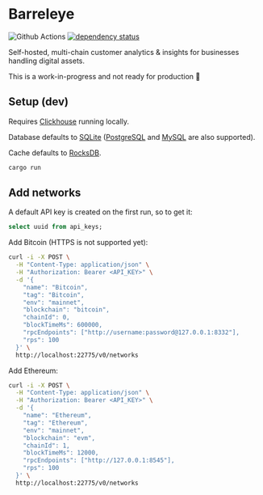 # Barreleye

![Github Actions](https://github.com/barreleye/barreleye/workflows/tests/badge.svg)
[![dependency status](https://deps.rs/repo/github/barreleye/barreleye/status.svg)](https://deps.rs/repo/github/barreleye/barreleye)

Self-hosted, multi-chain customer analytics & insights for businesses handling digital assets.

This is a work-in-progress and not ready for production 🚧

## Setup (dev)

Requires [Clickhouse](https://github.com/ClickHouse/ClickHouse) running locally.

Database defaults to [SQLite](https://www.sqlite.org/) ([PostgreSQL](https://www.postgresql.org/) and [MySQL](https://www.mysql.com/) are also supported).

Cache defaults to [RocksDB](https://rocksdb.org/).

```bash
cargo run
```

## Add networks

A default API key is created on the first run, so to get it:

```sql
select uuid from api_keys;
```

Add Bitcoin (HTTPS is not supported yet):

```bash
curl -i -X POST \
  -H "Content-Type: application/json" \
  -H "Authorization: Bearer <API_KEY>" \
  -d '{
    "name": "Bitcoin",
    "tag": "Bitcoin",
    "env": "mainnet",
    "blockchain": "bitcoin",
    "chainId": 0,
    "blockTimeMs": 600000,
    "rpcEndpoints": ["http://username:password@127.0.0.1:8332"],
    "rps": 100
  }' \
  http://localhost:22775/v0/networks
```

Add Ethereum:

```bash
curl -i -X POST \
  -H "Content-Type: application/json" \
  -H "Authorization: Bearer <API_KEY>" \
  -d '{
    "name": "Ethereum",
    "tag": "Ethereum",
    "env": "mainnet",
    "blockchain": "evm",
    "chainId": 1,
    "blockTimeMs": 12000,
    "rpcEndpoints": ["http://127.0.0.1:8545"],
    "rps": 100
  }' \
  http://localhost:22775/v0/networks
```